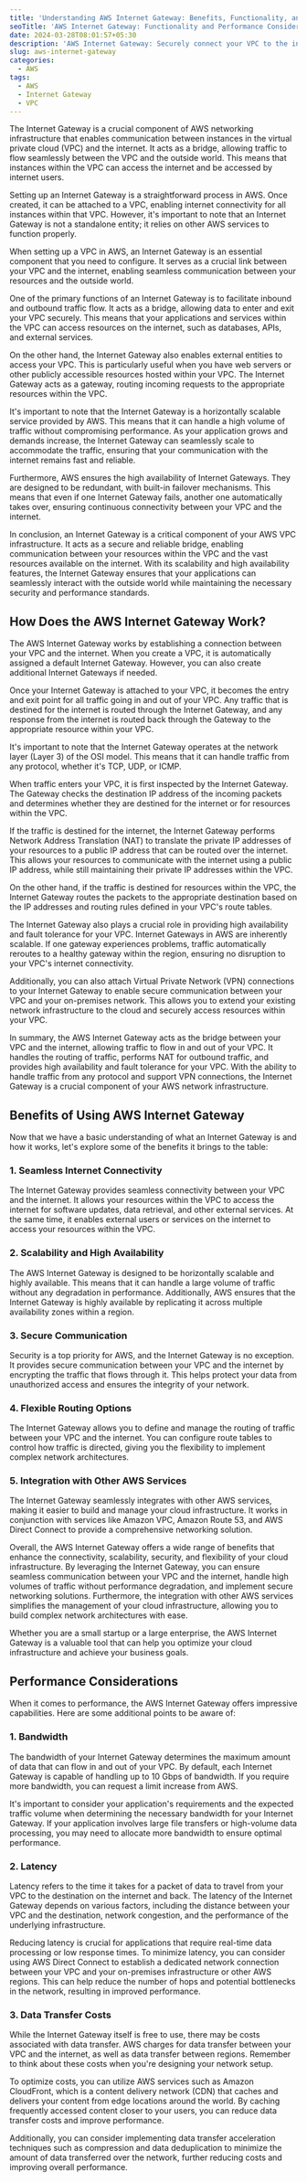 ```yaml
---
title: 'Understanding AWS Internet Gateway: Benefits, Functionality, and Performance Considerations'
seoTitle: 'AWS Internet Gateway: Functionality and Performance Considerations'
date: 2024-03-28T08:01:57+05:30
description: 'AWS Internet Gateway: Securely connect your VPC to the internet. Explore benefits, functionality & cost considerations.'
slug: aws-internet-gateway
categories:
  - AWS
tags:
  - AWS
  - Internet Gateway
  - VPC
---
```

The Internet Gateway is a crucial component of AWS networking infrastructure that enables communication between instances in the virtual private cloud (VPC) and the internet. It acts as a bridge, allowing traffic to flow seamlessly between the VPC and the outside world. This means that instances within the VPC can access the internet and be accessed by internet users.

Setting up an Internet Gateway is a straightforward process in AWS. Once created, it can be attached to a VPC, enabling internet connectivity for all instances within that VPC. However, it's important to note that an Internet Gateway is not a standalone entity; it relies on other AWS services to function properly.

When setting up a VPC in AWS, an Internet Gateway is an essential component that you need to configure. It serves as a crucial link between your VPC and the internet, enabling seamless communication between your resources and the outside world.

One of the primary functions of an Internet Gateway is to facilitate inbound and outbound traffic flow. It acts as a bridge, allowing data to enter and exit your VPC securely. This means that your applications and services within the VPC can access resources on the internet, such as databases, APIs, and external services.

On the other hand, the Internet Gateway also enables external entities to access your VPC. This is particularly useful when you have web servers or other publicly accessible resources hosted within your VPC. The Internet Gateway acts as a gateway, routing incoming requests to the appropriate resources within the VPC.

It's important to note that the Internet Gateway is a horizontally scalable service provided by AWS. This means that it can handle a high volume of traffic without compromising performance. As your application grows and demands increase, the Internet Gateway can seamlessly scale to accommodate the traffic, ensuring that your communication with the internet remains fast and reliable.

Furthermore, AWS ensures the high availability of Internet Gateways. They are designed to be redundant, with built-in failover mechanisms. This means that even if one Internet Gateway fails, another one automatically takes over, ensuring continuous connectivity between your VPC and the internet.

In conclusion, an Internet Gateway is a critical component of your AWS VPC infrastructure. It acts as a secure and reliable bridge, enabling communication between your resources within the VPC and the vast resources available on the internet. With its scalability and high availability features, the Internet Gateway ensures that your applications can seamlessly interact with the outside world while maintaining the necessary security and performance standards.

## How Does the AWS Internet Gateway Work?

The AWS Internet Gateway works by establishing a connection between your VPC and the internet. When you create a VPC, it is automatically assigned a default Internet Gateway. However, you can also create additional Internet Gateways if needed.

Once your Internet Gateway is attached to your VPC, it becomes the entry and exit point for all traffic going in and out of your VPC. Any traffic that is destined for the internet is routed through the Internet Gateway, and any response from the internet is routed back through the Gateway to the appropriate resource within your VPC.

It's important to note that the Internet Gateway operates at the network layer (Layer 3) of the OSI model. This means that it can handle traffic from any protocol, whether it's TCP, UDP, or ICMP.

When traffic enters your VPC, it is first inspected by the Internet Gateway. The Gateway checks the destination IP address of the incoming packets and determines whether they are destined for the internet or for resources within the VPC.

If the traffic is destined for the internet, the Internet Gateway performs Network Address Translation (NAT) to translate the private IP addresses of your resources to a public IP address that can be routed over the internet. This allows your resources to communicate with the internet using a public IP address, while still maintaining their private IP addresses within the VPC.

On the other hand, if the traffic is destined for resources within the VPC, the Internet Gateway routes the packets to the appropriate destination based on the IP addresses and routing rules defined in your VPC's route tables.

The Internet Gateway also plays a crucial role in providing high availability and fault tolerance for your VPC. Internet Gateways in AWS are inherently scalable. If one gateway experiences problems, traffic automatically reroutes to a healthy gateway within the region, ensuring no disruption to your VPC's internet connectivity.

Additionally, you can also attach Virtual Private Network (VPN) connections to your Internet Gateway to enable secure communication between your VPC and your on-premises network. This allows you to extend your existing network infrastructure to the cloud and securely access resources within your VPC.

In summary, the AWS Internet Gateway acts as the bridge between your VPC and the internet, allowing traffic to flow in and out of your VPC. It handles the routing of traffic, performs NAT for outbound traffic, and provides high availability and fault tolerance for your VPC. With the ability to handle traffic from any protocol and support VPN connections, the Internet Gateway is a crucial component of your AWS network infrastructure.

## Benefits of Using AWS Internet Gateway

Now that we have a basic understanding of what an Internet Gateway is and how it works, let's explore some of the benefits it brings to the table:

### 1. Seamless Internet Connectivity

The Internet Gateway provides seamless connectivity between your VPC and the internet. It allows your resources within the VPC to access the internet for software updates, data retrieval, and other external services. At the same time, it enables external users or services on the internet to access your resources within the VPC.

### 2. Scalability and High Availability

The AWS Internet Gateway is designed to be horizontally scalable and highly available. This means that it can handle a large volume of traffic without any degradation in performance. Additionally, AWS ensures that the Internet Gateway is highly available by replicating it across multiple availability zones within a region.

### 3. Secure Communication

Security is a top priority for AWS, and the Internet Gateway is no exception. It provides secure communication between your VPC and the internet by encrypting the traffic that flows through it. This helps protect your data from unauthorized access and ensures the integrity of your network.

### 4. Flexible Routing Options

The Internet Gateway allows you to define and manage the routing of traffic between your VPC and the internet. You can configure route tables to control how traffic is directed, giving you the flexibility to implement complex network architectures.

### 5. Integration with Other AWS Services

The Internet Gateway seamlessly integrates with other AWS services, making it easier to build and manage your cloud infrastructure. It works in conjunction with services like Amazon VPC, Amazon Route 53, and AWS Direct Connect to provide a comprehensive networking solution.

Overall, the AWS Internet Gateway offers a wide range of benefits that enhance the connectivity, scalability, security, and flexibility of your cloud infrastructure. By leveraging the Internet Gateway, you can ensure seamless communication between your VPC and the internet, handle high volumes of traffic without performance degradation, and implement secure networking solutions. Furthermore, the integration with other AWS services simplifies the management of your cloud infrastructure, allowing you to build complex network architectures with ease.

Whether you are a small startup or a large enterprise, the AWS Internet Gateway is a valuable tool that can help you optimize your cloud infrastructure and achieve your business goals.

## Performance Considerations

When it comes to performance, the AWS Internet Gateway offers impressive capabilities. Here are some additional points to be aware of:

### 1. Bandwidth

The bandwidth of your Internet Gateway determines the maximum amount of data that can flow in and out of your VPC. By default, each Internet Gateway is capable of handling up to 10 Gbps of bandwidth. If you require more bandwidth, you can request a limit increase from AWS.

It's important to consider your application's requirements and the expected traffic volume when determining the necessary bandwidth for your Internet Gateway. If your application involves large file transfers or high-volume data processing, you may need to allocate more bandwidth to ensure optimal performance.

### 2. Latency

Latency refers to the time it takes for a packet of data to travel from your VPC to the destination on the internet and back. The latency of the Internet Gateway depends on various factors, including the distance between your VPC and the destination, network congestion, and the performance of the underlying infrastructure.

Reducing latency is crucial for applications that require real-time data processing or low response times. To minimize latency, you can consider using AWS Direct Connect to establish a dedicated network connection between your VPC and your on-premises infrastructure or other AWS regions. This can help reduce the number of hops and potential bottlenecks in the network, resulting in improved performance.

### 3. Data Transfer Costs

While the Internet Gateway itself is free to use, there may be costs associated with data transfer. AWS charges for data transfer between your VPC and the internet, as well as data transfer between regions. Remember to think about these costs when you're designing your network setup.

To optimize costs, you can utilize AWS services such as Amazon CloudFront, which is a content delivery network (CDN) that caches and delivers your content from edge locations around the world. By caching frequently accessed content closer to your users, you can reduce data transfer costs and improve performance.

Additionally, you can consider implementing data transfer acceleration techniques such as compression and data deduplication to minimize the amount of data transferred over the network, further reducing costs and improving overall performance.